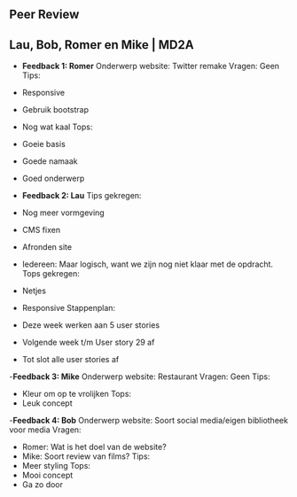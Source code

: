 ## Peer Review
## Lau, Bob, Romer en Mike | MD2A

- **Feedback 1: Romer**
Onderwerp website: Twitter remake
Vragen: Geen
Tips:
- Responsive
- Gebruik bootstrap
- Nog wat kaal
Tops:
- Goeie basis
- Goede namaak
- Goed onderwerp

- **Feedback 2: Lau**
Tips gekregen: 
- Nog meer vormgeving
- CMS fixen
- Afronden site
- Iedereen: Maar logisch, want we zijn nog niet klaar met de opdracht.
Tops gekregen:
- Netjes
- Responsive
Stappenplan:
- Deze week werken aan 5 user stories
- Volgende week t/m User story 29 af
- Tot slot alle user stories af

-**Feedback 3: Mike**
Onderwerp website: Restaurant
Vragen: Geen
Tips:
- Kleur om op te vrolijken
Tops:
- Leuk concept

-**Feedback 4: Bob**
Onderwerp website: Soort social media/eigen bibliotheek voor media
Vragen: 
- Romer: Wat is het doel van de website?
- Mike: Soort review van films? 
Tips:
- Meer styling
Tops:
- Mooi concept
- Ga zo door